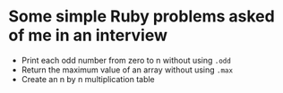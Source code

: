 # Some simple Ruby problems asked of me in an interview

* Print each odd number from zero to n without using `.odd`
* Return the maximum value of an array without using `.max`
* Create an n by n multiplication table
